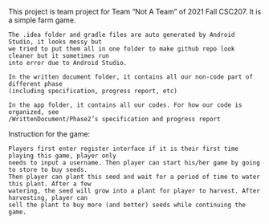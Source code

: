 This project is team project for Team “Not A Team” of 2021 Fall CSC207. It is a simple farm game.

    The .idea folder and gradle files are auto generated by Android Studio, it looks messy but
    we tried to put them all in one folder to make github repo look cleaner but it sometimes run
    into error due to Android Studio.

    In the written document folder, it contains all our non-code part of different phase
    (including specification, progress report, etc)

    In the app folder, it contains all our codes. For how our code is organized, see
    /WrittenDocument/Phase2’s specification and progress report

Instruction for the game:

    Players first enter register interface if it is their first time playing this game, player only
    needs to input a username. Then player can start his/her game by going to store to buy seeds.
    Then player can plant this seed and wait for a period of time to water this plant. After a few
    watering, the seed will grow into a plant for player to harvest. After harvesting, player can
    sell the plant to buy more (and better) seeds while continuing the game.